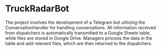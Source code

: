 # TruckRadarBot
The project involves the development of a Telegram bot utilizing the ConversationHandler for handling conversations. All information received from dispatchers is automatically transmitted to a Google Sheets table, while files are stored in Google Drive. Managers process the data in the table and add relevant files, which are then returned to the dispatchers.
